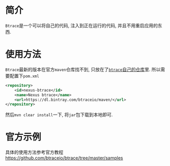 # 简介
`Btrace`是一个可以将自己的代码, 注入到正在运行的代码, 并且不用重启应用的东西.

# 使用方法
`Btrace`最新的版本在官方`maven`仓库找不到, 只放在了[`btrace`自己的仓库](https://dl.bintray.com/btraceio/maven/)里.
所以需要配置下`pom.xml`
```xml
<repository>
    <id>nexus-btrace</id>
    <name>Nexus btrace</name>
    <url>https://dl.bintray.com/btraceio/maven/</url>
</repository>
```
然后`mvn clear install`一下, 将`jar`包下载到本地即可.

# 官方示例
具体的使用方法参考官方教程
https://github.com/btraceio/btrace/tree/master/samples
